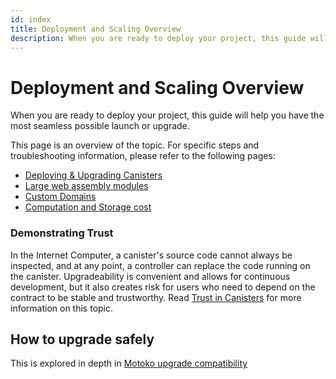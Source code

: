 ```yaml
---
id: index
title: Deployment and Scaling Overview
description: When you are ready to deploy your project, this guide will help you have the most seamless possible launch or upgrade.
---
```


# Deployment and Scaling Overview

When you are ready to deploy your project, this guide will help you have the most seamless possible launch or upgrade.

This page is an overview of the topic. For specific steps and troubleshooting information, please refer to the following pages:

* [Deploying & Upgrading Canisters](./deploying-and-upgrading.md)
* [Large web assembly modules](./larger-wasm.md)
* [Custom Domains](./custom-domain.md)
* [Computation and Storage cost](./computation-and-storage-costs.md)

### Demonstrating Trust

In the Internet Computer, a canister's source code cannot always be inspected, and at any point, a controller can replace the code running on the canister. Upgradeability is convenient and allows for continuous development, but it also creates risk for users who need to depend on the contract to be stable and trustworthy. Read [Trust in Canisters](../../concepts/trust-in-canisters.md) for more information on this topic.

## How to upgrade safely

This is explored in depth in [Motoko upgrade compatibility](../../motoko/official/compatibility.md)
